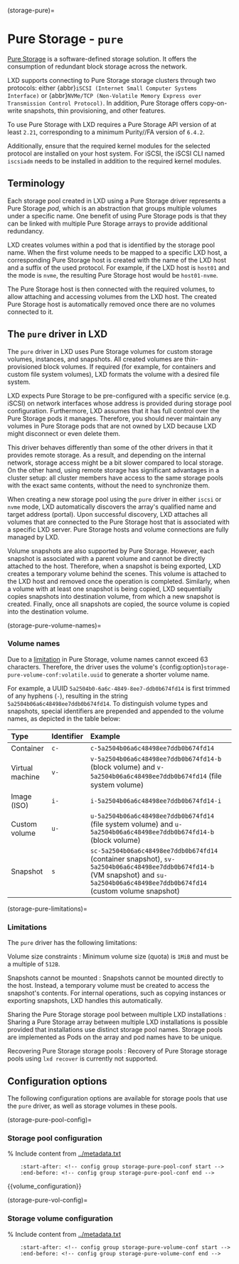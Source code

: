 (storage-pure)=
# Pure Storage - `pure`

[Pure Storage](https://www.purestorage.com/) is a software-defined storage solution. It offers the consumption of redundant block storage across the network.

LXD supports connecting to Pure Storage storage clusters through two protocols: either {abbr}`iSCSI (Internet Small Computer Systems Interface)` or {abbr}`NVMe/TCP (Non-Volatile Memory Express over Transmission Control Protocol)`.
In addition, Pure Storage offers copy-on-write snapshots, thin provisioning, and other features.

To use Pure Storage with LXD requires a Pure Storage API version of at least `2.21`, corresponding to a minimum Purity//FA version of `6.4.2`.

Additionally, ensure that the required kernel modules for the selected protocol are installed on your host system.
For iSCSI, the iSCSI CLI named `iscsiadm` needs to be installed in addition to the required kernel modules.

## Terminology

Each storage pool created in LXD using a Pure Storage driver represents a Pure Storage *pod*, which is an abstraction that groups multiple volumes under a specific name.
One benefit of using Pure Storage pods is that they can be linked with multiple Pure Storage arrays to provide additional redundancy.

LXD creates volumes within a pod that is identified by the storage pool name.
When the first volume needs to be mapped to a specific LXD host, a corresponding Pure Storage host is created with the name of the LXD host and a suffix of the used protocol.
For example, if the LXD host is `host01` and the mode is `nvme`, the resulting Pure Storage host would be `host01-nvme`.

The Pure Storage host is then connected with the required volumes, to allow attaching and accessing volumes from the LXD host.
The created Pure Storage host is automatically removed once there are no volumes connected to it.

## The `pure` driver in LXD

The `pure` driver in LXD uses Pure Storage volumes for custom storage volumes, instances, and snapshots.
All created volumes are thin-provisioned block volumes. If required (for example, for containers and custom file system volumes), LXD formats the volume with a desired file system.

LXD expects Pure Storage to be pre-configured with a specific service (e.g. iSCSI) on network interfaces whose address is provided during storage pool configuration.
Furthermore, LXD assumes that it has full control over the Pure Storage pods it manages.
Therefore, you should never maintain any volumes in Pure Storage pods that are not owned by LXD because LXD might disconnect or even delete them.

This driver behaves differently than some of the other drivers in that it provides remote storage.
As a result, and depending on the internal network, storage access might be a bit slower compared to local storage.
On the other hand, using remote storage has significant advantages in a cluster setup: all cluster members have access to the same storage pools with the exact same contents, without the need to synchronize them.

When creating a new storage pool using the `pure` driver in either `iscsi` or `nvme` mode, LXD automatically discovers the array's qualified name and target address (portal).
Upon successful discovery, LXD attaches all volumes that are connected to the Pure Storage host that is associated with a specific LXD server.
Pure Storage hosts and volume connections are fully managed by LXD.

Volume snapshots are also supported by Pure Storage. However, each snapshot is associated with a parent volume and cannot be directly attached to the host.
Therefore, when a snapshot is being exported, LXD creates a temporary volume behind the scenes. This volume is attached to the LXD host and removed once the operation is completed.
Similarly, when a volume with at least one snapshot is being copied, LXD sequentially copies snapshots into destination volume, from which a new snapshot is created.
Finally, once all snapshots are copied, the source volume is copied into the destination volume.

(storage-pure-volume-names)=
### Volume names

Due to a [limitation](storage-pure-limitations) in Pure Storage, volume names cannot exceed 63 characters.
Therefore, the driver uses the volume's {config:option}`storage-pure-volume-conf:volatile.uuid` to generate a shorter volume name.

For example, a UUID `5a2504b0-6a6c-4849-8ee7-ddb0b674fd14` is first trimmed of any hyphens (`-`), resulting in the string `5a2504b06a6c48498ee7ddb0b674fd14`.
To distinguish volume types and snapshots, special identifiers are prepended and appended to the volume names, as depicted in the table below:

Type            | Identifier   | Example
:--             | :---         | :----------
Container       | `c-`         | `c-5a2504b06a6c48498ee7ddb0b674fd14`
Virtual machine | `v-`         | `v-5a2504b06a6c48498ee7ddb0b674fd14-b` (block volume) and `v-5a2504b06a6c48498ee7ddb0b674fd14` (file system volume)
Image (ISO)     | `i-`         | `i-5a2504b06a6c48498ee7ddb0b674fd14-i`
Custom volume   | `u-`         | `u-5a2504b06a6c48498ee7ddb0b674fd14` (file system volume) and `u-5a2504b06a6c48498ee7ddb0b674fd14-b` (block volume)
Snapshot        | `s`          | `sc-5a2504b06a6c48498ee7ddb0b674fd14` (container snapshot), `sv-5a2504b06a6c48498ee7ddb0b674fd14-b` (VM snapshot) and `su-5a2504b06a6c48498ee7ddb0b674fd14` (custom volume snapshot)

(storage-pure-limitations)=
### Limitations

The `pure` driver has the following limitations:

Volume size constraints
: Minimum volume size (quota) is `1MiB` and must be a multiple of `512B`.

Snapshots cannot be mounted
: Snapshots cannot be mounted directly to the host. Instead, a temporary volume must be created to access the snapshot's contents.
  For internal operations, such as copying instances or exporting snapshots, LXD handles this automatically.

Sharing the Pure Storage storage pool between multiple LXD installations
: Sharing a Pure Storage array between multiple LXD installations is possible provided that installations use distinct storage pool names. Storage pools are implemented as Pods on the array and pod names have to be unique.

Recovering Pure Storage storage pools
: Recovery of Pure Storage storage pools using `lxd recover` is currently not supported.

## Configuration options

The following configuration options are available for storage pools that use the `pure` driver, as well as storage volumes in these pools.

(storage-pure-pool-config)=
### Storage pool configuration

% Include content from [../metadata.txt](../metadata.txt)
```{include} ../metadata.txt
    :start-after: <!-- config group storage-pure-pool-conf start -->
    :end-before: <!-- config group storage-pure-pool-conf end -->
```

{{volume_configuration}}

(storage-pure-vol-config)=
### Storage volume configuration

% Include content from [../metadata.txt](../metadata.txt)
```{include} ../metadata.txt
    :start-after: <!-- config group storage-pure-volume-conf start -->
    :end-before: <!-- config group storage-pure-volume-conf end -->
```
